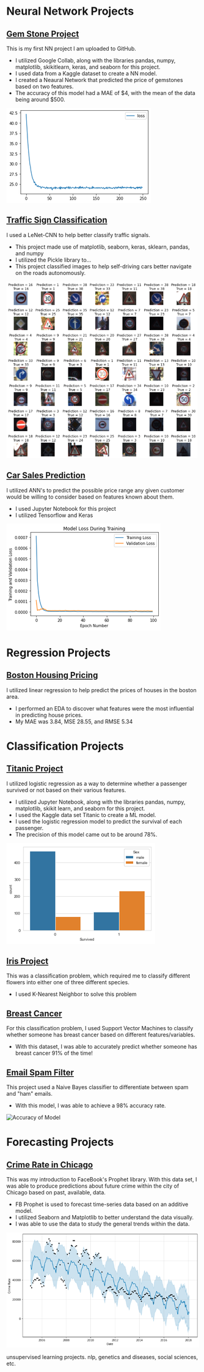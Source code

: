 # Neural Network Projects

## [Gem Stone Project](https://github.com/AndrewVandenberg/Portfolio/blob/main/TensorFlow_Gem_Project.ipynb)
This is my first NN project I am uploaded to GitHub. 
* I utilized Google Collab, along with the libraries pandas, numpy, matplotlib, skikitlearn, keras, and seaborn for this project.
* I used data from a Kaggle dataset to create a NN model.
* I created a Neaural Network that predicted the price of gemstones based on two features.
* The accuracy of this model had a MAE of $4, with the mean of the data being around $500.
 
![Epochs vs Loss](https://github.com/AndrewVandenberg/Portfolio/blob/main/images/gem.png)

## [Traffic Sign Classification](https://github.com/AndrewVandenberg/Portfolio/blob/main/LeNet%20Traffic%20Sign%20Classification.ipynb)
I used a LeNet-CNN to help better classify traffic signals.
* This project made use of matplotlib, seaborn, keras, sklearn, pandas, and numpy
* I utilized the Pickle library to...
* This project classified images to help self-driving cars better navigate on the roads autonomously.

<img src="https://github.com/AndrewVandenberg/Portfolio/blob/main/images/traffic.png" alt="Traffic Sign Predictions" width="500"/>

## [Car Sales Prediction](https://github.com/AndrewVandenberg/Portfolio/blob/main/Car%20Sales.ipynb)
I utilized ANN's to predict the possible price range any given customer would be willing to consider based on features known about them.
* I used Jupyter Notebook for this project
* I utilized Tensorflow and Keras 

![Epochs vs Loss](https://github.com/AndrewVandenberg/Portfolio/blob/main/images/CarSales.png)

# Regression Projects

## [Boston Housing Pricing](https://github.com/AndrewVandenberg/Portfolio/blob/main/Boston%20Housing%20.ipynb)
I utilized linear regression to help predict the prices of houses in the boston area.
* I performed an EDA to discover what features were the most influential in predicting house prices.
* My MAE was 3.84, MSE 28.55, and RMSE 5.34

# Classification Projects

## [Titanic Project](https://github.com/AndrewVandenberg/Titanic)
I utilized logistic regression as a way to determine whether a passenger survived or not based on their various features.

* I utilized Jupyter Notebook, along with the libraries pandas, numpy, matplotlib, skikit learn, and seaborn for this project.
* I used the Kaggle data set Titanic to create a ML model.
* I used the logistic regression model to predict the survival of each passenger.
* The precision of this model came out to be around 78%.

![](https://github.com/AndrewVandenberg/Portfolio/blob/main/images/graph.png)

## [Iris Project](https://github.com/AndrewVandenberg/Portfolio/blob/main/Iris%20Project.ipynb)
This was a classification problem, which required me to classify different flowers into either one of three different species.
* I used K-Nearest Neighbor to solve this problem

## [Breast Cancer](https://github.com/AndrewVandenberg/Portfolio/blob/main/Breast%20Cancer.ipynb)
For this classification problem, I used Support Vector Machines to classify whether someone has breast cancer based on different features/variables.
* With this dataset, I was able to accurately predict whether someone has breast cancer 91% of the time!

## [Email Spam Filter](https://github.com/AndrewVandenberg/Portfolio/blob/main/Email%20Spam%20Filter.ipynb)
This project used a Naive Bayes classifier to differentiate between spam and "ham" emails.
* With this model, I was able to achieve a 98% accuracy rate.

![Accuracy of Model](https://github.com/AndrewVandenberg/Portfolio/blob/main/images/emails.png)

# Forecasting Projects

## [Crime Rate in Chicago](https://github.com/AndrewVandenberg/Portfolio/blob/main/Crime%20Rate%20in%20Chicago.ipynb)
This was my introduction to FaceBook's Prophet library. With this data set, I was able to produce predictions about future crime within the city of Chicago based on past, available, data.

* FB Prophet is used to forecast time-series data based on an additive model.
* I utilized Seaborn and Matplotlib to better understand the data visually.
* I was able to use the data to study the general trends within the data.

![](https://github.com/AndrewVandenberg/Portfolio/blob/main/images/crime.png)


unsupervised learning projects. nlp, genetics and diseases, social sciences, etc.
